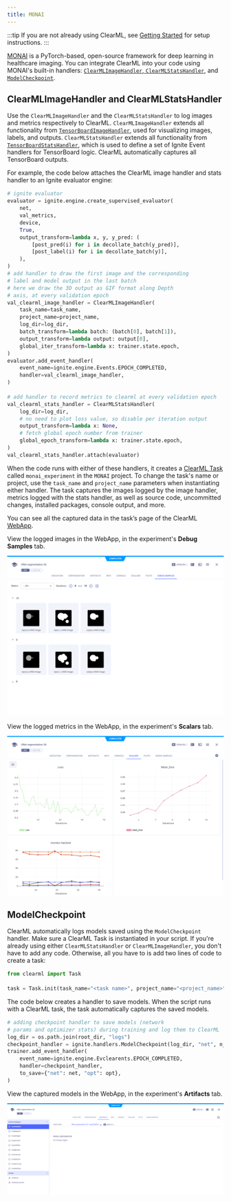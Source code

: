 ```yaml
---
title: MONAI
---
```


:::tip
If you are not already using ClearML, see [Getting Started](../getting_started/ds/ds_first_steps.md) for setup 
instructions.
:::

[MONAI](https://github.com/Project-MONAI/MONAI) is a PyTorch-based, open-source framework for deep learning in healthcare 
imaging. You can integrate ClearML into your code using MONAI's built-in handlers: [`ClearMLImageHandler`, `ClearMLStatsHandler`](#clearmlimagehandler-and-clearmlstatshandler), 
and [`ModelCheckpoint`](#modelcheckpoint). 

## ClearMLImageHandler and ClearMLStatsHandler

Use the `ClearMLImageHandler` and the `ClearMLStatsHandler` to log images and metrics respectively to ClearML. 
`ClearMLImageHandler` extends all functionality from [`TensorBoardImageHandler`](https://docs.monai.io/en/latest/handlers.html#monai.handlers.TensorBoardImageHandler), 
used for visualizing images, labels, and outputs. `ClearMLStatsHandler` extends all functionality from [`TensorBoardStatsHandler`](https://docs.monai.io/en/latest/handlers.html#monai.handlers.TensorBoardStatsHandler), 
which is used to define a set of Ignite Event handlers for TensorBoard logic. ClearML automatically captures all 
TensorBoard outputs.

For example, the code below attaches the ClearML image handler and stats handler to an Ignite evaluator engine:

```python
# ignite evaluator
evaluator = ignite.engine.create_supervised_evaluator(
    net,
    val_metrics,
    device,
    True,
    output_transform=lambda x, y, y_pred: (
        [post_pred(i) for i in decollate_batch(y_pred)],
        [post_label(i) for i in decollate_batch(y)],
    ),
)
# add handler to draw the first image and the corresponding
# label and model output in the last batch
# here we draw the 3D output as GIF format along Depth
# axis, at every validation epoch
val_clearml_image_handler = ClearMLImageHandler(
    task_name=task_name,
    project_name=project_name,
    log_dir=log_dir,
    batch_transform=lambda batch: (batch[0], batch[1]),
    output_transform=lambda output: output[0],
    global_iter_transform=lambda x: trainer.state.epoch,
)
evaluator.add_event_handler(
    event_name=ignite.engine.Events.EPOCH_COMPLETED,
    handler=val_clearml_image_handler,
)

# add handler to record metrics to clearml at every validation epoch
val_clearml_stats_handler = ClearMLStatsHandler(
    log_dir=log_dir,
    # no need to plot loss value, so disable per iteration output
    output_transform=lambda x: None,
    # fetch global epoch number from trainer
    global_epoch_transform=lambda x: trainer.state.epoch,
)
val_clearml_stats_handler.attach(evaluator)
```

When the code runs with either of these handlers, it creates a [ClearML Task](../fundamentals/task.md) called `monai_experiment` in the `MONAI` project. To 
change the task's name or project, use the `task_name` and `project_name` parameters when instantiating either handler. 
The task captures the images logged by the image handler, metrics logged with the stats handler, as well as source code, 
uncommitted changes, installed packages, console output, and more. 
 
You can see all the captured data in the task’s page of the ClearML [WebApp](../webapp/webapp_exp_track_visual.md).

View the logged images in the WebApp, in the experiment's **Debug Samples** tab.

![Debug Samples](../img/monai_clearml_debug_samples.png)

View the logged metrics in the WebApp, in the experiment's **Scalars** tab.

![MONAI scalars](../img/monai_clearml_scalars.png)

## ModelCheckpoint

ClearML automatically logs models saved using the `ModelCheckpoint` handler. Make sure a ClearML Task is instantiated in
your script. If you're already using either `ClearMLStatsHandler` or `ClearMLImageHandler`, you don't have to add any code. 
Otherwise, all you have to is add two lines of code to create a task:

```python
from clearml import Task

task = Task.init(task_name="<task name>", project_name="<project_name>")
```

The code below creates a handler to save models. When the script runs with a ClearML task, the task automatically
captures the saved models.

```python
# adding checkpoint handler to save models (network
# params and optimizer stats) during training and log them to ClearML
log_dir = os.path.join(root_dir, "logs")
checkpoint_handler = ignite.handlers.ModelCheckpoint(log_dir, "net", n_saved=10, require_empty=False)
trainer.add_event_handler(
    event_name=ignite.engine.Evclearents.EPOCH_COMPLETED,
    handler=checkpoint_handler,
    to_save={"net": net, "opt": opt},
)
```

View the captured models in the WebApp, in the experiment's **Artifacts** tab. 

![MONAI models](../img/monai_clearml_models.png)
